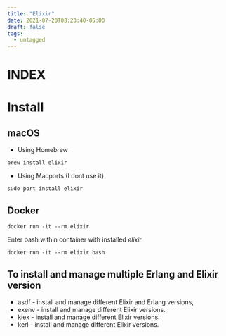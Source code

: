 ```yaml
---
title: "Elixir"
date: 2021-07-20T08:23:40-05:00
draft: false
tags:
  - untagged
---
```


# **INDEX**


# Install
## macOS
* Using Homebrew
```shell
brew install elixir
```
* Using Macports (I dont use it)
```shell
sudo port install elixir
```

## Docker
```shell
docker run -it --rm elixir
```
Enter bash within container with installed _elixir_
```shell
docker run -it --rm elixir bash
```

## To install and manage multiple Erlang and Elixir version
* asdf - install and manage different Elixir and Erlang versions,
* exenv -  install and manage different Elixir versions.
* kiex - install and manage different Elixir versions.
* kerl - install and manage different Elixir versions.

